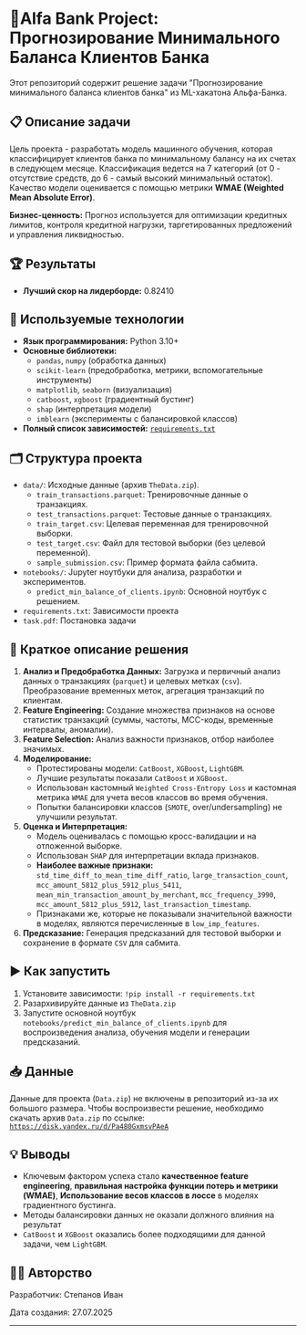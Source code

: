 # 🏦Alfa Bank Project: Прогнозирование Минимального Баланса Клиентов Банка

Этот репозиторий содержит решение задачи "Прогнозирование минимального баланса клиентов банка" из ML-хакатона Альфа-Банка.

## 📋 Описание задачи

Цель проекта - разработать модель машинного обучения, которая классифицирует клиентов банка по минимальному балансу на их счетах в следующем месяце. Классификация ведется на 7 категорий (от 0 - отсутствие средств, до 6 - самый высокий минимальный остаток). Качество модели оценивается с помощью метрики **WMAE (Weighted Mean Absolute Error)**.

**Бизнес-ценность:** Прогноз используется для оптимизации кредитных лимитов, контроля кредитной нагрузки, таргетированных предложений и управления ликвидностью.

## 🏆 Результаты

*   **Лучший скор на лидерборде:** 0.82410

## 🧰 Используемые технологии

*   **Язык программирования:** Python 3.10+
*   **Основные библиотеки:**
    *   `pandas`, `numpy` (обработка данных)
    *   `scikit-learn` (предобработка, метрики, вспомогательные инструменты)
    *   `matplotlib`, `seaborn` (визуализация)
    *   `catboost`, `xgboost` (градиентный бустинг)
    *   `shap` (интерпретация модели)
    *   `imblearn` (эксперименты с балансировкой классов)
*   **Полный список зависимостей:** [`requirements.txt`](requirements.txt)

## 🗂️ Структура проекта

*   `data/`: Исходные данные (архив `TheData.zip`).
    *   `train_transactions.parquet`: Тренировочные данные о транзакциях.
    *   `test_transactions.parquet`: Тестовые данные о транзакциях.
    *   `train_target.csv`: Целевая переменная для тренировочной выборки.
    *   `test_target.csv`: Файл для тестовой выборки (без целевой переменной).
    *   `sample_submission.csv`: Пример формата файла сабмита.
*   `notebooks/`: Jupyter ноутбуки для анализа, разработки и экспериментов.
    *   `predict_min_balance_of_clients.ipynb`: Основной ноутбук с решением.
*   `requirements.txt`: Зависимости проекта
*   `task.pdf`: Постановка задачи

## 🧪 Краткое описание решения

1.  **Анализ и Предобработка Данных:** Загрузка и первичный анализ данных о транзакциях (`parquet`) и целевых метках (`csv`). Преобразование временных меток, агрегация транзакций по клиентам.
2.  **Feature Engineering:** Создание множества признаков на основе статистик транзакций (суммы, частоты, MCC-коды, временные интервалы, аномалии).
3.  **Feature Selection:** Анализ важности признаков, отбор наиболее значимых.
4.  **Моделирование:**
    *   Протестированы модели: `CatBoost`, `XGBoost`, `LightGBM`.
    *   Лучшие результаты показали `CatBoost` и `XGBoost`.
    *   Использован кастомный `Weighted Cross-Entropy Loss` и кастомная метрика `WMAE` для учета весов классов во время обучения.
    *   Попытки балансировки классов (`SMOTE`, over/undersampling) не улучшили результат.
5.  **Оценка и Интерпретация:**
    *   Модель оценивалась с помощью кросс-валидации и на отложенной выборке.
    *   Использован `SHAP` для интерпретации вклада признаков.
    *   **Наиболее важные признаки:** `std_time_diff_to_mean_time_diff_ratio`, `large_transaction_count`, `mcc_amount_5812_plus_5912_plus_5411`, `mean_min_transaction_amount_by_merchant`, `mcc_frequency_3990`, `mcc_amount_5812_plus_5912`, `last_transaction_timestamp`.
    *   Признаками же, которые не показывали значительной важности в моделях, являются перечисленные в `low_imp_features`.
6.  **Предсказание:** Генерация предсказаний для тестовой выборки и сохранение в формате `CSV` для сабмита.

## ▶️ Как запустить

1.  Установите зависимости: `!pip install -r requirements.txt`
2.  Разархивируйте данные из `TheData.zip`
3.  Запустите основной ноутбук `notebooks/predict_min_balance_of_clients.ipynb` для воспроизведения анализа, обучения модели и генерации предсказаний.

## 📥 Данные

Данные для проекта (`Data.zip`) не включены в репозиторий из-за их большого размера.
Чтобы воспроизвести решение, необходимо скачать архив `Data.zip` по ссылке: [`https://disk.yandex.ru/d/Pa480GxmsvPAeA`](https://disk.yandex.ru/d/Pa480GxmsvPAeA) 

## 💡 Выводы

*   Ключевым фактором успеха стало **качественное feature engineering**, **правильная настройка функции потерь и метрики (WMAE)**, **Использование весов классов в лоссе** в моделях градиентного бустинга.
*   Методы балансировки данных не оказали должного влияния на результат
*   `CatBoost` и `XGBoost` оказались более подходящими для данной задачи, чем `LightGBM`.

## 👨‍💻 Авторство

Разработчик: Степанов Иван

Дата создания: 27.07.2025

---
